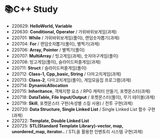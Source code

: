 # 📚C++ Study
* 220629: **HelloWorld, Variable**
* 220630: **Conditional, Operator** / 가위바위보게임(과제)
* 220701: **While** / 가위바위보게임(풀이), 랜덤숫자뽑기(과제)
* 220704: **For** / 랜덤숫자뽑기(풀이), 별찍기(과제)
* 220706: **Array, Pointer** / 별찍기(풀이)
* 220707: **MultiArray** / 빙고게임(과제), 숫자야구게임(풀이)
* 220708: 빙고게임(풀이), 슬라이드퍼즐게임(과제)
* 220711: **Struct** / 슬라이드퍼즐게임(풀이)
* 220712: **Class-1, Cpp_basic, String** / 다마고치게임(과제)
* 220713: **Class-2**, 다마고치게임(풀이), 게임모음집 프로그램(과제)
* 220714: **DynamicAllocation**
* 220715: **Inheritance**, 객체지향 요소 / RPG 캐릭터 만들기, 포켓몬스터(과제)
* 220718: **DataTable, File Input/Output** / 포켓몬스터(풀이), 무기 테이블(과제)
* 220719: **Skill**, 포켓몬스터 구현(속성별 스킬 사용) / 전투 구현(과제)
* 220720: **Data Structure, Single Linked List** / Single Linked List 함수 구현(과제)
* 220722: **Template, Double Linked List**
* 220725: **STL(Standard Template Library)-vector, map, unordered_map, iterator..** / STL을 활용한 인벤토리 시스템 구현(과제)
